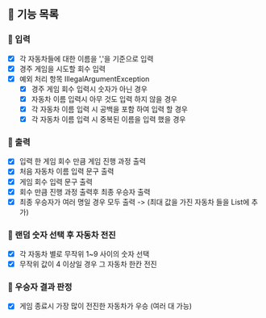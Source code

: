 ## 🚀 기능 목록

### 🚀 입력

- [x] 각 자동차들에 대한 이름을 ','을 기준으로 입력
- [x] 경주 게임을 시도할 회수 입력
- [x] 예외 처리 항목 IllegalArgumentException
    - [x] 경주 게임 회수 입력시 숫자가 아닌 경우 
    - [x] 자동차 이름 입력시 아무 것도 입력 하지 않을 경우 
    - [x] 각 자동차 이름 입력 시 공백을 포함 하여 입력 할 경우
    - [x] 각 자동차 이름 입력 시 중복된 이름을 입력 했을 경우

### 🚀 출력

- [x] 입력 한 게임 회수 만큼 게임 진행 과정 출력
- [x] 처음 자동차 이름 입력 문구 출력
- [x] 게임 회수 입력 문구 출력
- [x] 회수 만큼 진행 과정 출력후 최종 우승자 출력
- [x] 최종 우승자가 여러 명일 경우 모두 출력 -> (최대 값을 가진 자동차 들을 List에 추가)

### 🚀 랜덤 숫자 선택 후 자동차 전진

- [x] 각 자동차 별로 무작위 1~9 사이의 숫자 선택
- [x] 무작위 값이 4 이상일 경우 그 자동차 한칸 전진

### 🚀 우승자 결과 판정

- [x] 게임 종료시 가장 많이 전진한 자동차가 우승 (여러 대 가능)

